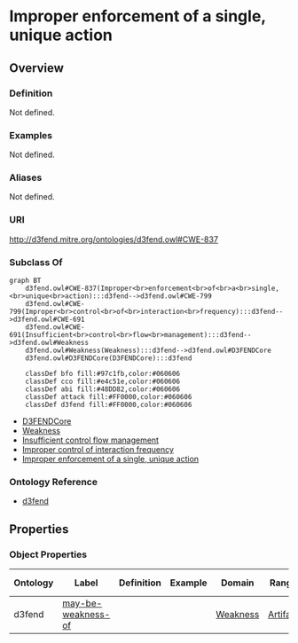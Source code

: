 # Improper enforcement of a single, unique action

## Overview

### Definition
Not defined.

### Examples
Not defined.

### Aliases
Not defined.

### URI
http://d3fend.mitre.org/ontologies/d3fend.owl#CWE-837

### Subclass Of
```mermaid
graph BT
    d3fend.owl#CWE-837(Improper<br>enforcement<br>of<br>a<br>single,<br>unique<br>action):::d3fend-->d3fend.owl#CWE-799
    d3fend.owl#CWE-799(Improper<br>control<br>of<br>interaction<br>frequency):::d3fend-->d3fend.owl#CWE-691
    d3fend.owl#CWE-691(Insufficient<br>control<br>flow<br>management):::d3fend-->d3fend.owl#Weakness
    d3fend.owl#Weakness(Weakness):::d3fend-->d3fend.owl#D3FENDCore
    d3fend.owl#D3FENDCore(D3FENDCore):::d3fend
    
    classDef bfo fill:#97c1fb,color:#060606
    classDef cco fill:#e4c51e,color:#060606
    classDef abi fill:#48DD82,color:#060606
    classDef attack fill:#FF0000,color:#060606
    classDef d3fend fill:#FF0000,color:#060606
```

- [D3FENDCore](/docs/ontology/reference/model/D3FENDCore/D3FENDCore.md)
- [Weakness](/docs/ontology/reference/model/D3FENDCore/Weakness/Weakness.md)
- [Insufficient control flow management](/docs/ontology/reference/model/D3FENDCore/Weakness/Insufficient%20control%20flow%20management/Insufficient%20control%20flow%20management.md)
- [Improper control of interaction frequency](/docs/ontology/reference/model/D3FENDCore/Weakness/Insufficient%20control%20flow%20management/Improper%20control%20of%20interaction%20frequency/Improper%20control%20of%20interaction%20frequency.md)
- [Improper enforcement of a single, unique action](/docs/ontology/reference/model/D3FENDCore/Weakness/Insufficient%20control%20flow%20management/Improper%20control%20of%20interaction%20frequency/Improper%20enforcement%20of%20a%20single%2C%20unique%20action/Improper%20enforcement%20of%20a%20single%2C%20unique%20action.md)


### Ontology Reference
- [d3fend](http://d3fend.mitre.org/ontologies/d3fend.owl#)

## Properties
### Object Properties
| Ontology | Label | Definition | Example | Domain | Range | Inverse Of |
|----------|-------|------------|---------|--------|-------|------------|
| d3fend | [may-be-weakness-of](http://d3fend.mitre.org/ontologies/d3fend.owl#may-be-weakness-of) |  |  | [Weakness](/docs/ontology/reference/model/D3FENDCore/Weakness/Weakness.md) | [Artifact](/docs/ontology/reference/model/D3FENDCore/Artifact/Artifact.md) | [may-have-weakness](http://d3fend.mitre.org/ontologies/d3fend.owl#may-have-weakness) |

